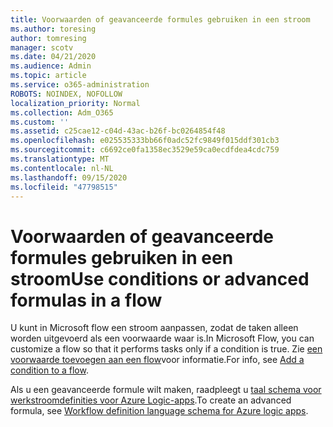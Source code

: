 ```yaml
---
title: Voorwaarden of geavanceerde formules gebruiken in een stroom
ms.author: toresing
author: tomresing
manager: scotv
ms.date: 04/21/2020
ms.audience: Admin
ms.topic: article
ms.service: o365-administration
ROBOTS: NOINDEX, NOFOLLOW
localization_priority: Normal
ms.collection: Adm_O365
ms.custom: ''
ms.assetid: c25cae12-c04d-43ac-b26f-bc0264854f48
ms.openlocfilehash: e025535333bb66f0adc52fc9849f015ddf301cb3
ms.sourcegitcommit: c6692ce0fa1358ec3529e59ca0ecdfdea4cdc759
ms.translationtype: MT
ms.contentlocale: nl-NL
ms.lasthandoff: 09/15/2020
ms.locfileid: "47798515"
---
```

# <a name="use-conditions-or-advanced-formulas-in-a-flow"></a><span data-ttu-id="823a7-102">Voorwaarden of geavanceerde formules gebruiken in een stroom</span><span class="sxs-lookup"><span data-stu-id="823a7-102">Use conditions or advanced formulas in a flow</span></span>

<span data-ttu-id="823a7-103">U kunt in Microsoft flow een stroom aanpassen, zodat de taken alleen worden uitgevoerd als een voorwaarde waar is.</span><span class="sxs-lookup"><span data-stu-id="823a7-103">In Microsoft Flow, you can customize a flow so that it performs tasks only if a condition is true.</span></span> <span data-ttu-id="823a7-104">Zie [een voorwaarde toevoegen aan een flow](https://go.microsoft.com/fwlink/?linkid=872112)voor informatie.</span><span class="sxs-lookup"><span data-stu-id="823a7-104">For info, see [Add a condition to a flow](https://go.microsoft.com/fwlink/?linkid=872112).</span></span>
  
<span data-ttu-id="823a7-105">Als u een geavanceerde formule wilt maken, raadpleegt u [taal schema voor werkstroomdefinities voor Azure Logic-apps](https://aka.ms/logicexpressions).</span><span class="sxs-lookup"><span data-stu-id="823a7-105">To create an advanced formula, see [Workflow definition language schema for Azure logic apps](https://aka.ms/logicexpressions).</span></span>
  

